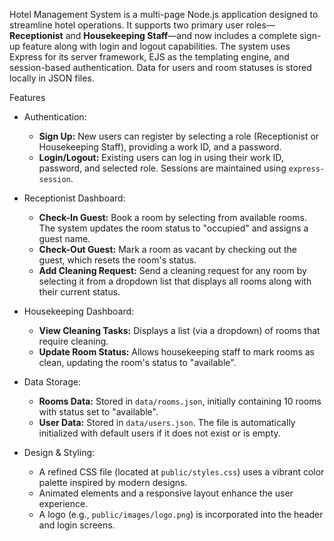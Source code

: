 Hotel Management System is a multi-page Node.js application designed to streamline hotel operations. It supports two primary user roles—**Receptionist** and **Housekeeping Staff**—and now includes a complete sign-up feature along with login and logout capabilities. The system uses Express for its server framework, EJS as the templating engine, and session-based authentication. Data for users and room statuses is stored locally in JSON files.

Features

- Authentication:
  - **Sign Up:** New users can register by selecting a role (Receptionist or Housekeeping Staff), providing a work ID, and a password.
  - **Login/Logout:** Existing users can log in using their work ID, password, and selected role. Sessions are maintained using `express-session`.

- Receptionist Dashboard:
  - **Check-In Guest:** Book a room by selecting from available rooms. The system updates the room status to "occupied" and assigns a guest name.
  - **Check-Out Guest:** Mark a room as vacant by checking out the guest, which resets the room's status.
  - **Add Cleaning Request:** Send a cleaning request for any room by selecting it from a dropdown list that displays all rooms along with their current status.

- Housekeeping Dashboard:
  - **View Cleaning Tasks:** Displays a list (via a dropdown) of rooms that require cleaning.
  - **Update Room Status:** Allows housekeeping staff to mark rooms as clean, updating the room's status to "available".

- Data Storage:
  - **Rooms Data:** Stored in `data/rooms.json`, initially containing 10 rooms with status set to "available".
  - **User Data:** Stored in `data/users.json`. The file is automatically initialized with default users if it does not exist or is empty.

- Design & Styling:
  - A refined CSS file (located at `public/styles.css`) uses a vibrant color palette inspired by modern designs.
  - Animated elements and a responsive layout enhance the user experience.
  - A logo (e.g., `public/images/logo.png`) is incorporated into the header and login screens.


